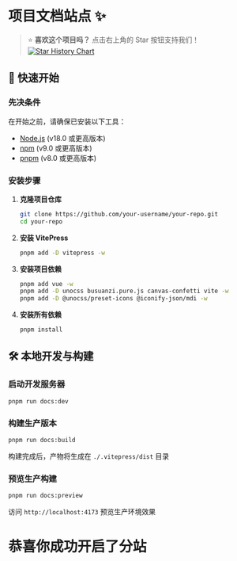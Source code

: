 # 项目文档站点 ✨

> ⭐ **喜欢这个项目吗？** 点击右上角的 Star 按钮支持我们！
[![Star History Chart](https://api.star-history.com/svg?repos=XingZiNina/Eazy-wiki-mc&type=Date)](https://www.star-history.com/#XingZiNina/Eazy-wiki-mc&Date)

## 🚀 快速开始

### 先决条件
在开始之前，请确保已安装以下工具：
- [Node.js](https://nodejs.org/) (v18.0 或更高版本)
- [npm](https://www.npmjs.com/) (v9.0 或更高版本)
- [pnpm](https://pnpm.io/) (v8.0 或更高版本)

### 安装步骤

1. **克隆项目仓库**
   ```bash
   git clone https://github.com/your-username/your-repo.git
   cd your-repo
   ```

2. **安装 VitePress**
   ```bash
   pnpm add -D vitepress -w
   ```

3. **安装项目依赖**
   ```bash
   pnpm add vue -w
   pnpm add -D unocss busuanzi.pure.js canvas-confetti vite -w
   pnpm add -D @unocss/preset-icons @iconify-json/mdi -w
   ```

4. **安装所有依赖**
   ```bash
   pnpm install
   ```

## 🛠️ 本地开发与构建

### 启动开发服务器
```bash
pnpm run docs:dev
```

### 构建生产版本
```bash
pnpm run docs:build
```
构建完成后，产物将生成在 `./.vitepress/dist` 目录

### 预览生产构建
```bash
pnpm run docs:preview
```
访问 `http://localhost:4173` 预览生产环境效果

# 恭喜你成功开启了分站
